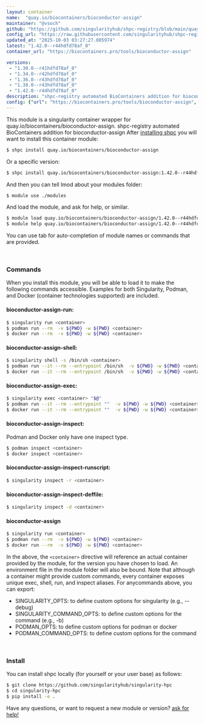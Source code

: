 ```yaml
---
layout: container
name:  "quay.io/biocontainers/bioconductor-assign"
maintainer: "@vsoch"
github: "https://github.com/singularityhub/shpc-registry/blob/main/quay.io/biocontainers/bioconductor-assign/container.yaml"
config_url: "https://raw.githubusercontent.com/singularityhub/shpc-registry/main/quay.io/biocontainers/bioconductor-assign/container.yaml"
updated_at: "2025-10-03 03:27:27.085974"
latest: "1.42.0--r44hdfd78af_0"
container_url: "https://biocontainers.pro/tools/bioconductor-assign"

versions:
 - "1.30.0--r41hdfd78af_0"
 - "1.34.0--r42hdfd78af_0"
 - "1.36.0--r43hdfd78af_0"
 - "1.38.0--r43hdfd78af_0"
 - "1.42.0--r44hdfd78af_0"
description: "shpc-registry automated BioContainers addition for bioconductor-assign"
config: {"url": "https://biocontainers.pro/tools/bioconductor-assign", "maintainer": "@vsoch", "description": "shpc-registry automated BioContainers addition for bioconductor-assign", "latest": {"1.42.0--r44hdfd78af_0": "sha256:f409901cf5b5f2c24e73dc1b9c3b444e259927ab288612eb5e8aed11f01da67c"}, "tags": {"1.30.0--r41hdfd78af_0": "sha256:e2f04a9ffbe243aeae66852971ff4678ee5107148b8a60b72185b037793ca37a", "1.34.0--r42hdfd78af_0": "sha256:dfff90002e0809b523dc72572befdc916d544395e2ac45f6ebc8d20b67dac424", "1.36.0--r43hdfd78af_0": "sha256:c0dda534195618e2534ca7a22cc6199aade203cb469a438faaf010e87309fa12", "1.38.0--r43hdfd78af_0": "sha256:6e4f83c0ce37e8fc1280b5a0393c9494511e9d12c45f7e61ff3b73a93d327b86", "1.42.0--r44hdfd78af_0": "sha256:f409901cf5b5f2c24e73dc1b9c3b444e259927ab288612eb5e8aed11f01da67c"}, "docker": "quay.io/biocontainers/bioconductor-assign"}
---
```


This module is a singularity container wrapper for quay.io/biocontainers/bioconductor-assign.
shpc-registry automated BioContainers addition for bioconductor-assign
After [installing shpc](#install) you will want to install this container module:


```bash
$ shpc install quay.io/biocontainers/bioconductor-assign
```

Or a specific version:

```bash
$ shpc install quay.io/biocontainers/bioconductor-assign:1.42.0--r44hdfd78af_0
```

And then you can tell lmod about your modules folder:

```bash
$ module use ./modules
```

And load the module, and ask for help, or similar.

```bash
$ module load quay.io/biocontainers/bioconductor-assign/1.42.0--r44hdfd78af_0
$ module help quay.io/biocontainers/bioconductor-assign/1.42.0--r44hdfd78af_0
```

You can use tab for auto-completion of module names or commands that are provided.

<br>

### Commands

When you install this module, you will be able to load it to make the following commands accessible.
Examples for both Singularity, Podman, and Docker (container technologies supported) are included.

#### bioconductor-assign-run:

```bash
$ singularity run <container>
$ podman run --rm  -v ${PWD} -w ${PWD} <container>
$ docker run --rm  -v ${PWD} -w ${PWD} <container>
```

#### bioconductor-assign-shell:

```bash
$ singularity shell -s /bin/sh <container>
$ podman run --it --rm --entrypoint /bin/sh  -v ${PWD} -w ${PWD} <container>
$ docker run --it --rm --entrypoint /bin/sh  -v ${PWD} -w ${PWD} <container>
```

#### bioconductor-assign-exec:

```bash
$ singularity exec <container> "$@"
$ podman run --it --rm --entrypoint ""  -v ${PWD} -w ${PWD} <container> "$@"
$ docker run --it --rm --entrypoint ""  -v ${PWD} -w ${PWD} <container> "$@"
```

#### bioconductor-assign-inspect:

Podman and Docker only have one inspect type.

```bash
$ podman inspect <container>
$ docker inspect <container>
```

#### bioconductor-assign-inspect-runscript:

```bash
$ singularity inspect -r <container>
```

#### bioconductor-assign-inspect-deffile:

```bash
$ singularity inspect -d <container>
```



#### bioconductor-assign

```bash
$ singularity run <container>
$ podman run --rm  -v ${PWD} -w ${PWD} <container>
$ docker run --rm  -v ${PWD} -w ${PWD} <container>
```


In the above, the `<container>` directive will reference an actual container provided
by the module, for the version you have chosen to load. An environment file in the
module folder will also be bound. Note that although a container
might provide custom commands, every container exposes unique exec, shell, run, and
inspect aliases. For anycommands above, you can export:

 - SINGULARITY_OPTS: to define custom options for singularity (e.g., --debug)
 - SINGULARITY_COMMAND_OPTS: to define custom options for the command (e.g., -b)
 - PODMAN_OPTS: to define custom options for podman or docker
 - PODMAN_COMMAND_OPTS: to define custom options for the command

<br>

### Install

You can install shpc locally (for yourself or your user base) as follows:

```bash
$ git clone https://github.com/singularityhub/singularity-hpc
$ cd singularity-hpc
$ pip install -e .
```

Have any questions, or want to request a new module or version? [ask for help!](https://github.com/singularityhub/singularity-hpc/issues)